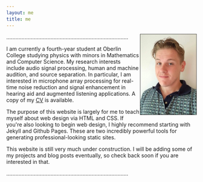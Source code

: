 ```yaml
---
layout: me
title: me
---
```

<img src="/assets/img/me1.jpg" alt="drawing" width="150" style="float: right;"/>
................................................................................




I am currently a fourth-year student at Oberlin College studying physics with minors in Mathematics and Computer Science. My research interests include audio signal processing, human and machine audition, and source separation. In particular, I am interested in microphone array processing for real-time noise reduction and signal enhancement in hearing aid and augmented listening applications. A copy of my [CV](/cv) is available. 

The purpose of this website is largely for me to teach myself about web design via HTML and CSS. If you're also looking to begin web design, I highly recommend starting with Jekyll and Github Pages. These are two incredibly powerful tools for generating professional-looking static sites. 

This website is still very much under construction. I will be adding some of my projects and blog posts eventually, so check back soon if you are interested in that. 











................................................................................